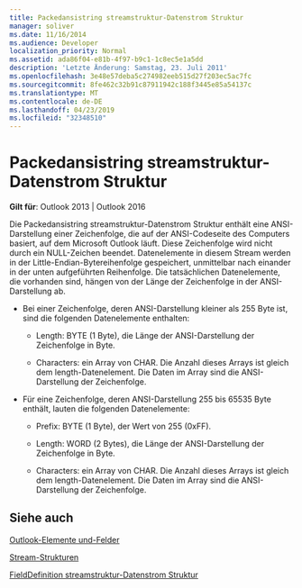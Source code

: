 ```yaml
---
title: Packedansistring streamstruktur-Datenstrom Struktur
manager: soliver
ms.date: 11/16/2014
ms.audience: Developer
localization_priority: Normal
ms.assetid: ada86f04-e81b-4f97-b9c1-1c8ec5e1a5dd
description: 'Letzte Änderung: Samstag, 23. Juli 2011'
ms.openlocfilehash: 3e48e57deba5c274982eeb515d27f203ec5ac7fc
ms.sourcegitcommit: 8fe462c32b91c87911942c188f3445e85a54137c
ms.translationtype: MT
ms.contentlocale: de-DE
ms.lasthandoff: 04/23/2019
ms.locfileid: "32348510"
---
```

# <a name="packedansistring-stream-structure"></a>Packedansistring streamstruktur-Datenstrom Struktur

  
  
**Gilt für**: Outlook 2013 | Outlook 2016 
  
Die Packedansistring streamstruktur-Datenstrom Struktur enthält eine ANSI-Darstellung einer Zeichenfolge, die auf der ANSI-Codeseite des Computers basiert, auf dem Microsoft Outlook läuft. Diese Zeichenfolge wird nicht durch ein NULL-Zeichen beendet. Datenelemente in diesem Stream werden in der Little-Endian-Bytereihenfolge gespeichert, unmittelbar nach einander in der unten aufgeführten Reihenfolge. Die tatsächlichen Datenelemente, die vorhanden sind, hängen von der Länge der Zeichenfolge in der ANSI-Darstellung ab.
  
- Bei einer Zeichenfolge, deren ANSI-Darstellung kleiner als 255 Byte ist, sind die folgenden Datenelemente enthalten:
    
  - Length: BYTE (1 Byte), die Länge der ANSI-Darstellung der Zeichenfolge in Byte.
    
  - Characters: ein Array von CHAR. Die Anzahl dieses Arrays ist gleich dem length-Datenelement. Die Daten im Array sind die ANSI-Darstellung der Zeichenfolge.
    
- Für eine Zeichenfolge, deren ANSI-Darstellung 255 bis 65535 Byte enthält, lauten die folgenden Datenelemente:
    
  - Prefix: BYTE (1 Byte), der Wert von 255 (0xFF).
    
  - Length: WORD (2 Bytes), die Länge der ANSI-Darstellung der Zeichenfolge in Byte.
    
  - Characters: ein Array von CHAR. Die Anzahl dieses Arrays ist gleich dem length-Datenelement. Die Daten im Array sind die ANSI-Darstellung der Zeichenfolge.
    
## <a name="see-also"></a>Siehe auch



[Outlook-Elemente und-Felder](outlook-items-and-fields.md)
  
[Stream-Strukturen](stream-structures.md)
  
[FieldDefinition streamstruktur-Datenstrom Struktur](fielddefinition-stream-structure.md)

